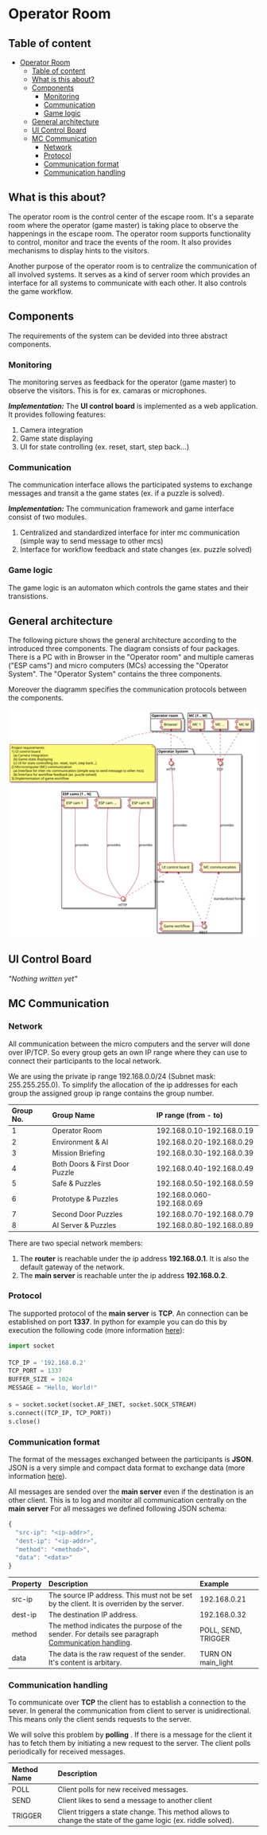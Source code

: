 # Operator Room

## Table of content
- [Operator Room](#operator-room)
  - [Table of content](#table-of-content)
  - [What is this about?](#what-is-this-about)
  - [Components](#components)
    - [Monitoring](#monitoring)
    - [Communication](#communication)
    - [Game logic](#game-logic)
  - [General architecture](#general-architecture)
  - [UI Control Board](#ui-control-board)
  - [MC Communication](#mc-communication)
    - [Network](#network)
    - [Protocol](#protocol)
    - [Communication format](#communication-format)
    - [Communication handling](#communication-handling)

## What is this about?
The operator room is the control center of the escape room. It's a separate room where the operator (game master) is taking place to observe the happenings in the escape room.
The operator room supports functionality to control, monitor and trace the events of the room. It also provides mechanisms to display hints to the visitors.

Another purpose of the operator room is to centralize the communication of all involved systems. It serves as a kind of server room which provides an interface for all systems to communicate with each other. It also controls the game workflow.   
## Components
The requirements of the system can be devided into three abstract components.

### Monitoring
The monitoring serves as feedback for the operator (game master) to observe the visitors. This is for ex. camaras or microphones.

***Implementation:*** The **UI control board** is implemented as a web application. It provides following features:

  1. Camera integration
  2. Game state displaying
  3. UI for state controlling (ex. reset, start, step back…)

### Communication
The communication interface allows the participated systems to exchange messages and transit a the game states (ex. if a puzzle is solved).

***Implementation:*** The communication framework and game interface consist of two modules.

  1. Centralized and standardized interface for inter mc communication (simple way to send message to other mcs)
  2. Interface for workflow feedback and state changes (ex. puzzle solved)
   
### Game logic
The game logic is an automaton which controls the game states and their transistions.

## General architecture
The following picture shows the general architecture according to the introduced three components. The diagram consists of four packages. There is a PC with in Browser in the "Operator room" and multiple cameras ("ESP cams") and micro computers (MCs) accessing the "Operator System". The "Operator System" contains the three components.

Moreover the diagramm specifies the communication protocols between the components.

![Design general system architecture](out/design/GeneralArchitecture.svg)

## UI Control Board
*"Nothing written yet"*

## MC Communication
### Network
All communication between the micro computers and the server will done over IP/TCP.
So every group gets an own IP range where they can use to connect their participants to the local network.

We are using the private ip range 192.168.0.0/24 (Subnet mask: 255.255.255.0).
To simplify the allocation of the ip addresses for each group the assigned group ip range contains the group number.

| Group No. | Group Name                     | IP range (from - to)       |
| :-------- | :----------------------------- | :------------------------- |
| 1         | Operator Room                  | 192.168.0.10-192.168.0.19  |
| 2         | Environment & AI               | 192.168.0.20-192.168.0.29  |
| 3         | Mission Briefing               | 192.168.0.30-192.168.0.39  |
| 4         | Both Doors & First Door Puzzle | 192.168.0.40-192.168.0.49  |
| 5         | Safe & Puzzles                 | 192.168.0.50-192.168.0.59  |
| 6         | Prototype & Puzzles            | 192.168.0.060-192.168.0.69 |
| 7         | Second Door Puzzles            | 192.168.0.70-192.168.0.79  |
| 8         | AI Server & Puzzles            | 192.168.0.80-192.168.0.89  |

There are two special network members:

1. The **router** is reachable under the ip address **192.168.0.1**.
It is also the default gateway of the network.
2. The **main server** is reachable unter the ip address **192.168.0.2**.

### Protocol
The supported protocol of the **main server** is **TCP**.
An connection can be established on port **1337**.
In python for example you can do this by execution the following code (more information [here](https://wiki.python.org/moin/TcpCommunication)):

```python
import socket

TCP_IP = '192.168.0.2'
TCP_PORT = 1337
BUFFER_SIZE = 1024
MESSAGE = "Hello, World!"
 
s = socket.socket(socket.AF_INET, socket.SOCK_STREAM)
s.connect((TCP_IP, TCP_PORT))
s.close()
```

### Communication format
The format of the messages exchanged between the participants is **JSON**.
JSON is a very simple and compact data format to exchange data (more information [here](https://en.wikipedia.org/wiki/JSON)). 

All messages are sended over the **main server** even if the destination is an other client.
This is to log and monitor all communication centrally on the **main server** 
For all messages we defined following JSON schema: 

```javascript
{
  "src-ip": "<ip-addr>",
  "dest-ip": "<ip-addr>",
  "method": "<method>",
  "data": "<data>"
}
```

| Property | Description                                                                                                                | Example             |
| :------- | :------------------------------------------------------------------------------------------------------------------------- | :------------------ |
| src-ip   | The source IP address. This must not be set by the client. It is overriden by the server.                                  | 192.168.0.21        |
| dest-ip  | The destination IP address.                                                                                                | 192.168.0.32        |
| method   | The method indicates the purpose of the sender. For details see paragraph [Communication handling](#communication-format). | POLL, SEND, TRIGGER |
| data     | The data is the raw request of the sender. It's content is arbitary.                                                       | TURN ON main_light  |

### Communication handling
To communicate over **TCP** the client has to establish a connection to the sever.
In general the communication from client to server is unidirectional. This means only the client sends requests to the server.

We will solve this problem by **polling** . If there is a message for the client it has to fetch them by initiating a new request to the server.
The client polls periodically for received messages.

| Method Name | Description                                                                                                   |
| :---------- | :------------------------------------------------------------------------------------------------------------ |
| POLL        | Client polls for new received messages.                                                                       |
| SEND        | Client likes to send a message to another client                                                              |
| TRIGGER     | Client triggers a state change. This method allows to change the state of the game logic (ex. riddle solved). |